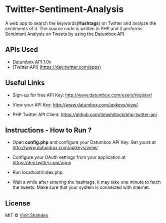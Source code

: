 # Twitter-Sentiment-Analysis

A web app to search the keywords(**Hashtags**) on Twitter and analyze the sentiments of it. The source code is written in PHP and it performs Sentiment Analysis on Tweets by using the Datumbox API.

## APIs Used

- [Datumbox API 1.0v](http://www.datumbox.com/users/register/)
- [Twitter API] (https://dev.twitter.com/apps)

## Useful Links

- Sign-up for free API Key: http://www.datumbox.com/users/register/

- View your API Key: http://www.datumbox.com/apikeys/view/

- PHP Twitter API Client: https://github.com/timwhitlock/php-twitter-api


## Instructions - How to Run ?

 - Open **config.php** and configure your Datumbox API Key. Get yours at http://www.datumbox.com/apikeys/view/ 
 
 - Configure your OAuth settings from your application at https://dev.twitter.com/apps
 
 - Run localhost/index.php
 
 - Wait a while after entering the hashtags. It may take one minute to fetch the tweets. Make sure that your system is connected with internet.
 
## License

MIT &copy; [Vinit Shahdeo](http://www.vinitshahdeo.com/)